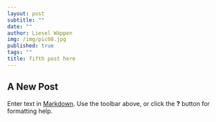 ```yaml
---
layout: post
subtitle: ""
date: ""
author: Liesel Wäppen
img: /img/pic08.jpg
published: true
tags: ""
title: fifth post here
---
```


## A New Post

Enter text in [Markdown](http://daringfireball.net/projects/markdown/). Use the toolbar above, or click the **?** button for formatting help.
